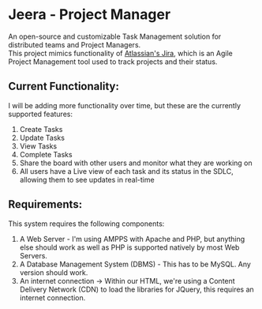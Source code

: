# Jeera - Project Manager
An open-source and customizable Task Management solution for distributed teams and Project Managers.
<br>
This project mimics functionality of [Atlassian's Jira](https://www.atlassian.com/software/jira), which is an Agile Project Management tool used to track projects and their status.

## Current Functionality:
I will be adding more functionality over time, but these are the currently supported features:
<ol>
  <li>Create Tasks</li>
  <li>Update Tasks</li>
  <li>View Tasks</li>
  <li>Complete Tasks</li>
  <li>Share the board with other users and monitor what they are working on</li>
  <li>All users have a Live view of each task and its status in the SDLC, allowing them to see updates in real-time</li>
</ol>

## Requirements:
This system requires the following components:
<ol>
<li>A Web Server - I'm using AMPPS with Apache and PHP, but anything else should work as well as PHP is supported natively by most Web Servers.</li>
<li>A Database Management System (DBMS) - This has to be MySQL. Any version should work.</li>
<li>An internet connection -> Within our HTML, we're using a Content Delivery Network (CDN) to load the libraries for JQuery, this requires an internet connection.</li>
</ol>

